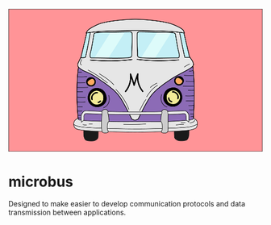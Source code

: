 ![Image of Yaktocat](./docs/assets/logo.png)

# microbus
Designed to make easier to develop communication protocols and data transmission between applications.
